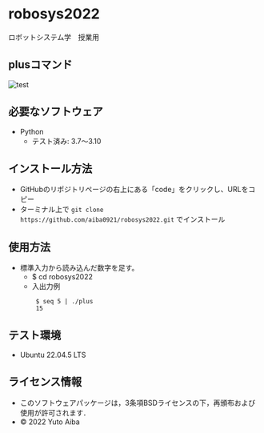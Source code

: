 # robosys2022
ロボットシステム学　授業用
## plusコマンド
![test](https://github.com/aiba0921/robosys2022/actions/workflows/test.yml/badge.svg)

## 必要なソフトウェア
* Python
  * テスト済み: 3.7～3.10

## インストール方法
* GitHubのリポジトリページの右上にある「code」をクリックし、URLをコピー
* ターミナル上で ````git clone https://github.com/aiba0921/robosys2022.git```` でインストール


## 使用方法
* 標準入力から読み込んだ数字を足す。
  * $ cd robosys2022
  * 入出力例 
    ````
     $ seq 5 | ./plus
     15
    ````

## テスト環境
* Ubuntu 22.04.5 LTS

## ライセンス情報
* このソフトウェアパッケージは，3条項BSDライセンスの下，再頒布および使用が許可されます．
* © 2022 Yuto Aiba

